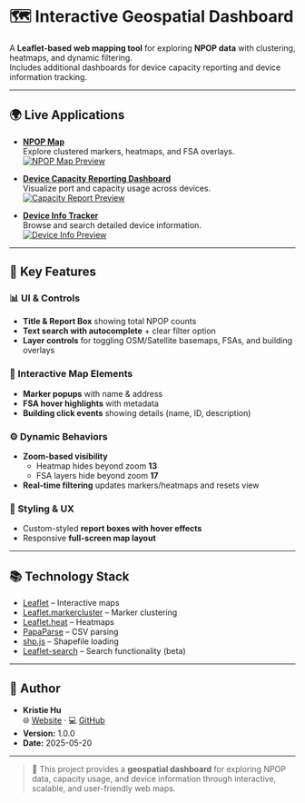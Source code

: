 # 🗺️ Interactive Geospatial Dashboard

A **Leaflet-based web mapping tool** for exploring **NPOP data** with clustering, heatmaps, and dynamic filtering.  
Includes additional dashboards for device capacity reporting and device information tracking.  

---

## 🌍 Live Applications

- **[NPOP Map](https://kristiehu.github.io/Device-Capacity-Dashboard/main/capacityReport.html)**  
  Explore clustered markers, heatmaps, and FSA overlays.  
  [![NPOP Map Preview](https://raw.githubusercontent.com/kristiehu/Leaflet-Npop-Map/main/Npop_heatmap_preview.png)](https://kristiehu.github.io/Leaflet-Npop-Map/main)

- **[Device Capacity Reporting Dashboard](https://kristiehu.github.io/Device-Capacity-Dashboard/main/capacityReport.html)**  
  Visualize port and capacity usage across devices.  
  [![Capacity Report Preview](https://raw.githubusercontent.com/kristiehu/Leaflet-Npop-Map/main/Port_capacity_preview.png)](https://kristiehu.github.io/Leaflet-Npop-Map/main/capacityReport.html)

- **[Device Info Tracker](https://kristiehu.github.io/Device-Capacity-Dashboard/main/devices_only.html)**  
  Browse and search detailed device information.  
  [![Device Info Preview](https://raw.githubusercontent.com/kristiehu/Leaflet-Npop-Map/main/Npop_devices_preview.png)](https://kristiehu.github.io/Leaflet-Npop-Map/main/devices_only.html)

---

## 🧩 Key Features

### 📊 UI & Controls
- **Title & Report Box** showing total NPOP counts  
- **Text search with autocomplete** + clear filter option  
- **Layer controls** for toggling OSM/Satellite basemaps, FSAs, and building overlays  

### 🧭 Interactive Map Elements
- **Marker popups** with name & address  
- **FSA hover highlights** with metadata  
- **Building click events** showing details (name, ID, description)  

### ⚙️ Dynamic Behaviors
- **Zoom-based visibility**  
  - Heatmap hides beyond zoom **13**  
  - FSA layers hide beyond zoom **17**  
- **Real-time filtering** updates markers/heatmaps and resets view  

### 🎨 Styling & UX
- Custom-styled **report boxes with hover effects**  
- Responsive **full-screen map layout**  

---

## 📚 Technology Stack

- [Leaflet](https://leafletjs.com/) – Interactive maps  
- [Leaflet.markercluster](https://github.com/Leaflet/Leaflet.markercluster) – Marker clustering  
- [Leaflet.heat](https://github.com/Leaflet/Leaflet.heat) – Heatmaps  
- [PapaParse](https://www.papaparse.com/) – CSV parsing  
- [shp.js](https://github.com/calvinmetcalf/shapefile-js) – Shapefile loading  
- [Leaflet-search](https://github.com/stefanocudini/leaflet-search) – Search functionality (beta)  

---

## 👤 Author

- **Kristie Hu**  
  🌐 [Website](https://www.kristiehu.com/) · 💻 [GitHub](https://github.com/Kristiehu)  
- **Version:** 1.0.0  
- **Date:** 2025-05-20  

---

> 🚀 This project provides a **geospatial dashboard** for exploring NPOP data, capacity usage, and device information through interactive, scalable, and user-friendly web maps.

